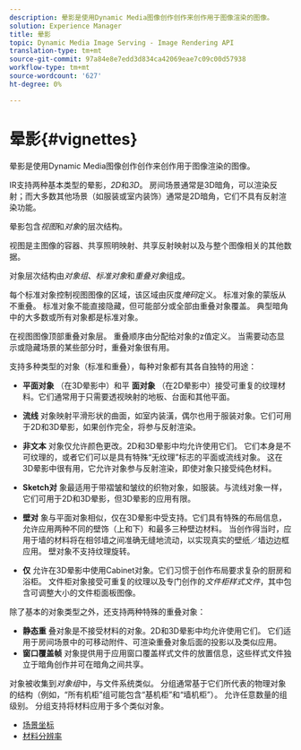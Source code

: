 ```yaml
---
description: 晕影是使用Dynamic Media图像创作创作来创作用于图像渲染的图像。
solution: Experience Manager
title: 晕影
topic: Dynamic Media Image Serving - Image Rendering API
translation-type: tm+mt
source-git-commit: 97a84e8e7edd3d834ca42069eae7c09c00d57938
workflow-type: tm+mt
source-wordcount: '627'
ht-degree: 0%

---
```



# 晕影{#vignettes}

晕影是使用Dynamic Media图像创作创作来创作用于图像渲染的图像。

IR支持两种基本类型的晕影，*2D*&#x200B;和&#x200B;*3D*。 房间场景通常是3D暗角，可以渲染反射；而大多数其他场景（如服装或室内装饰）通常是2D暗角，它们不具有反射渲染功能。

晕影包含&#x200B;*视图*&#x200B;和&#x200B;*对象*&#x200B;的层次结构。

视图是主图像的容器、共享照明映射、共享反射映射以及与整个图像相关的其他数据。

对象层次结构由&#x200B;*对象组*、*标准对象*&#x200B;和&#x200B;*重叠对象*&#x200B;组成。

每个标准对象控制视图图像的区域，该区域由灰度&#x200B;*掩码*&#x200B;定义。 标准对象的蒙版从不重叠。 标准对象不能直接隐藏，但可能部分或全部由重叠对象覆盖。 典型暗角中的大多数或所有对象都是标准对象。

在视图图像顶部重叠对象层。 重叠顺序由分配给对象的z值定义。 当需要动态显示或隐藏场景的某些部分时，重叠对象很有用。

支持多种类型的对象（标准和重叠），每种对象都有其各自独特的用途：

* **平面对象** （在3D晕影中）和平 **面对象** （在2D晕影中）接受可重复的纹理材料。它们通常用于只需要透视映射的地板、台面和其他平面。

* **流线** 对象映射平滑形状的曲面，如室内装潢，偶尔也用于服装对象。它们可用于2D和3D晕影，如果创作完全，将参与反射渲染。
* **非文本** 对象仅允许颜色更改。2D和3D晕影中均允许使用它们。 它们本身是不可纹理的，或者它们可以是具有特殊“无纹理”标志的平面或流线对象。 这在3D晕影中很有用，它允许对象参与反射渲染，即使对象只接受纯色材料。
* **Sketch对** 象最适用于带褶皱和皱纹的织物对象，如服装。与流线对象一样，它们可用于2D和3D晕影，但3D晕影的应用有限。
* **壁对** 象与平面对象相似，仅在3D晕影中受支持。它们具有特殊的布局信息，允许应用两种不同的壁饰（上和下）和最多三种壁边材料。 当创作得当时，应用于墙的材料将在相邻墙之间准确无缝地流动，以实现真实的壁纸／墙边边框应用。 壁对象不支持纹理旋转。
* **仅** 允许在3D晕影中使用Cabinet对象。它们习惯于创作布局要求复杂的厨房和浴柜。 文件柜对象接受可重复的纹理以及专门创作的&#x200B;*文件柜样式文件*，其中包含可调整大小的文件柜面板图像。

除了基本的对象类型之外，还支持两种特殊的重叠对象：

* **静态重** 叠对象是不接受材料的对象。2D和3D晕影中均允许使用它们。 它们适用于房间场景中的可移动附件、可渲染重叠对象后面的投影以及类似应用。
* **窗口覆盖帧** 对象提供用于应用窗口覆盖样式文件的放置信息，这些样式文件独立于暗角创作并可在暗角之间共享。

对象被收集到&#x200B;*对象组*&#x200B;中，与文件系统类似。 分组通常基于它们所代表的物理对象的结构（例如，“所有机柜”组可能包含“基机柜”和“墙机柜”）。 允许任意数量的组级别。 分组支持将材料应用于多个类似对象。

* [场景坐标](c-ir-scene-coordinates.md)
* [材料分辨率](c-ir-material-resolution.md)
